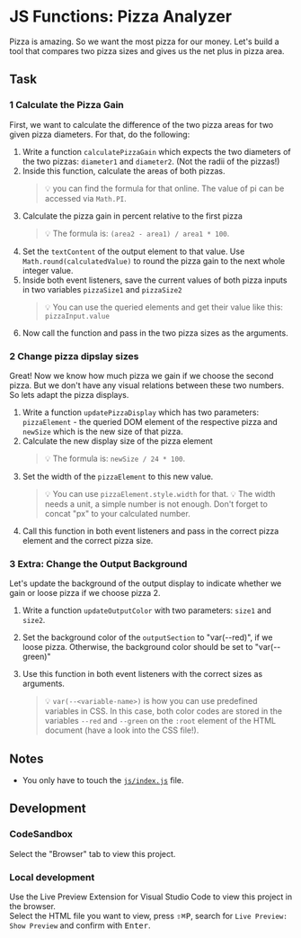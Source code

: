 # JS Functions: Pizza Analyzer

Pizza is amazing. So we want the most pizza for our money. Let's build a tool that compares two pizza sizes and gives us the net plus in pizza area.

## Task

### 1 Calculate the Pizza Gain

First, we want to calculate the difference of the two pizza areas for two given pizza diameters. For that, do the following:

1. Write a function `calculatePizzaGain` which expects the two diameters of the two pizzas: `diameter1` and `diameter2`. (Not the radii of the pizzas!)
2. Inside this function, calculate the areas of both pizzas.
   > 💡 you can find the formula for that online. The value of pi can be accessed via `Math.PI`.
3. Calculate the pizza gain in percent relative to the first pizza
   > 💡 The formula is: `(area2 - area1) / area1 * 100`.
4. Set the `textContent` of the output element to that value. Use `Math.round(calculatedValue)` to round the pizza gain to the next whole integer value.
5. Inside both event listeners, save the current values of both pizza inputs in two variables `pizzaSize1` and `pizzaSize2`
   > 💡 You can use the queried elements and get their value like this: `pizzaInput.value`
6. Now call the function and pass in the two pizza sizes as the arguments.

### 2 Change pizza dipslay sizes

Great! Now we know how much pizza we gain if we choose the second pizza. But we don't have any visual relations between these two numbers. So lets adapt the pizza displays.

1. Write a function `updatePizzaDisplay` which has two parameters: `pizzaElement` - the queried DOM element of the respective pizza and `newSize` which is the new size of that pizza.
2. Calculate the new display size of the pizza element
   > 💡 The formula is: `newSize / 24 * 100`.
3. Set the width of the `pizzaElement` to this new value.
   > 💡 You can use `pizzaElement.style.width` for that.
   > 💡 The width needs a unit, a simple number is not enough. Don't forget to concat "px" to your calculated number.
4. Call this function in both event listeners and pass in the correct pizza element and the correct pizza size.

### 3 Extra: Change the Output Background

Let's update the background of the output display to indicate whether we gain or loose pizza if we choose pizza 2.

1. Write a function `updateOutputColor` with two parameters: `size1` and `size2`.
2. Set the background color of the `outputSection` to "var(--red)", if we loose pizza. Otherwise, the background color should be set to "var(--green)"
3. Use this function in both event listeners with the correct sizes as arguments.

   > 💡 `var(--<variable-name>)` is how you can use predefined variables in CSS. In this case, both color codes are stored in the variables `--red` and `--green` on the `:root` element of the HTML document (have a look into the CSS file!).

## Notes

- You only have to touch the [`js/index.js`](./js/index.js) file.

## Development

### CodeSandbox

Select the "Browser" tab to view this project.

### Local development

Use the Live Preview Extension for Visual Studio Code to view this project in the browser.  
Select the HTML file you want to view, press <kbd>⇧</kbd><kbd>⌘</kbd><kbd>P</kbd>, search for `Live Preview: Show Preview` and confirm with <kbd>Enter</kbd>.
